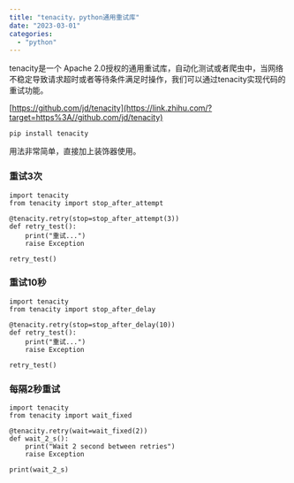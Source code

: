 ```yaml
---
title: "tenacity，python通用重试库"
date: "2023-03-01"
categories: 
  - "python"
---
```


tenacity是一个 Apache 2.0授权的通用重试库，自动化测试或者爬虫中，当网络不稳定导致请求超时或者等待条件满足时操作，我们可以通过tenacity实现代码的重试功能。

[https://github.com/jd/tenacity](https://link.zhihu.com/?target=https%3A//github.com/jd/tenacity)

`pip install tenacity`

用法非常简单，直接加上装饰器使用。

### **重试3次**

```
import tenacity
from tenacity import stop_after_attempt

@tenacity.retry(stop=stop_after_attempt(3))
def retry_test():
    print("重试...")
    raise Exception

retry_test()
```

### **重试10秒**

```
import tenacity
from tenacity import stop_after_delay

@tenacity.retry(stop=stop_after_delay(10))
def retry_test():
    print("重试...")
    raise Exception

retry_test()
```

### **每隔2秒重试**

```
import tenacity
from tenacity import wait_fixed

@tenacity.retry(wait=wait_fixed(2))
def wait_2_s():
    print("Wait 2 second between retries")
    raise Exception

print(wait_2_s)
```
